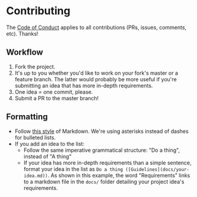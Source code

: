 # Contributing

The [Code of Conduct](CODE_OF_CONDUCT.md) applies to all contributions (PRs, issues, comments, etc). Thanks!

## Workflow

1. Fork the project.
2. It's up to you whether you'd like to work on your fork's master or a feature branch. The latter would probably be more useful if you're submitting an idea that has more in-depth requirements.
3. One idea = one commit, please.
4. Submit a PR to the master branch!

## Formatting

* Follow [this style](https://guides.github.com/features/mastering-markdown/) of Markdown. We're using asterisks instead of dashes for bulleted lists.
* If you add an idea to the list:
  * Follow the same imperative grammatical structure: "Do a thing", instead of "A thing"
  * If your idea has more in-depth requirements than a simple sentence, format your idea in the list as `Do a thing ([Guidelines](docs/your-idea.md))`. As shown in this example, the word "Requirements" links to a markdown file in the `docs/` folder detailing your project idea's requirements.